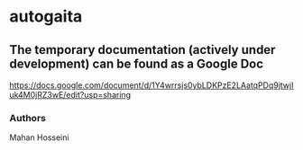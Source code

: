 # autogaita
## The temporary documentation (actively under development) can be found as a Google Doc
https://docs.google.com/document/d/1Y4wrrsjs0ybLDKPzE2LAatqPDq9jtwjIuk4M0jRZ3wE/edit?usp=sharing 

### Authors
Mahan Hosseini